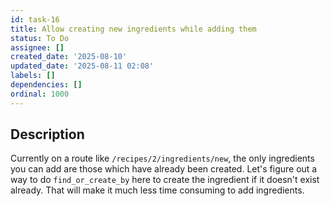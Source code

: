 ```yaml
---
id: task-16
title: Allow creating new ingredients while adding them
status: To Do
assignee: []
created_date: '2025-08-10'
updated_date: '2025-08-11 02:08'
labels: []
dependencies: []
ordinal: 1000
---
```


## Description

Currently on a route like `/recipes/2/ingredients/new`, the only ingredients you can add are those which have already been created. Let's figure out a way to do `find_or_create_by` here to create the ingredient if it doesn't exist already. That will make it much less time consuming to add ingredients.
